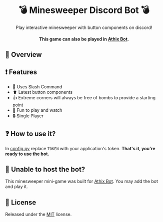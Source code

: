 <h1 align="center">
  <br>
   💣 Minesweeper Discord Bot 💣
  <br>
</h1>
<p align="center">Play interactive minesweeper with button components on discord!</p>
<h4 align="center"> This game can also be played in <a href="https://athixbot.xyz/">Athix Bot</a>.</h4>

## 🔎 Overview


## ❗ Features
* 🤖 Uses Slash Command
* ⬆️ Latest button components
* 👍 Extreme corners will always be free of bombs to provide a starting point
* 🤩 Fun to play and watch 
* 🔒 Single Player

## ❓ How to use it?
In [config.py](https://github.com/DorianAarno/minesweeper/blob/main/config.py) replace `TOKEN` with your application's token. 
**That's it, you're ready to use the bot.**

## 🧐 Unable to host the bot?
This minesweeper mini-game was built for <a href="https://athixbot.xyz">Athix Bot</a>. You may add the bot and play it.


 
## 📖 License
Released under the [MIT](https://github.com/DorianAarno/minesweeper/blob/main/LICENSE) license.
